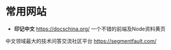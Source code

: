 # 常用网站


- **印记中文**  https://docschina.org/  一个不错的前端及Node资料黄页




中文领域最大的技术问答交流社区平台 https://segmentfault.com/








